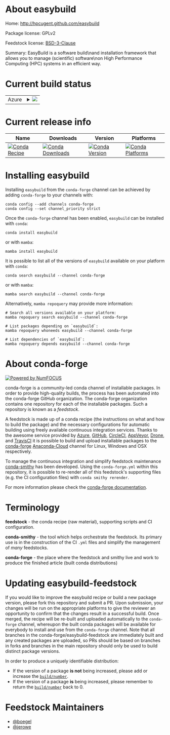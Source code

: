 About easybuild
===============

Home: http://hpcugent.github.com/easybuild

Package license: GPLv2

Feedstock license: [BSD-3-Clause](https://github.com/conda-forge/easybuild-feedstock/blob/main/LICENSE.txt)

Summary: EasyBuild is a software build\nand installation framework that allows you to manage (scientific) software\non High Performance Computing (HPC) systems in an efficient way.

Current build status
====================


<table>
    
  <tr>
    <td>Azure</td>
    <td>
      <details>
        <summary>
          <a href="https://dev.azure.com/conda-forge/feedstock-builds/_build/latest?definitionId=5043&branchName=main">
            <img src="https://dev.azure.com/conda-forge/feedstock-builds/_apis/build/status/easybuild-feedstock?branchName=main">
          </a>
        </summary>
        <table>
          <thead><tr><th>Variant</th><th>Status</th></tr></thead>
          <tbody><tr>
              <td>linux_64_python3.10.____cpython</td>
              <td>
                <a href="https://dev.azure.com/conda-forge/feedstock-builds/_build/latest?definitionId=5043&branchName=main">
                  <img src="https://dev.azure.com/conda-forge/feedstock-builds/_apis/build/status/easybuild-feedstock?branchName=main&jobName=linux&configuration=linux_64_python3.10.____cpython" alt="variant">
                </a>
              </td>
            </tr><tr>
              <td>osx_64_python3.10.____cpython</td>
              <td>
                <a href="https://dev.azure.com/conda-forge/feedstock-builds/_build/latest?definitionId=5043&branchName=main">
                  <img src="https://dev.azure.com/conda-forge/feedstock-builds/_apis/build/status/easybuild-feedstock?branchName=main&jobName=osx&configuration=osx_64_python3.10.____cpython" alt="variant">
                </a>
              </td>
            </tr>
          </tbody>
        </table>
      </details>
    </td>
  </tr>
</table>

Current release info
====================

| Name | Downloads | Version | Platforms |
| --- | --- | --- | --- |
| [![Conda Recipe](https://img.shields.io/badge/recipe-easybuild-green.svg)](https://anaconda.org/conda-forge/easybuild) | [![Conda Downloads](https://img.shields.io/conda/dn/conda-forge/easybuild.svg)](https://anaconda.org/conda-forge/easybuild) | [![Conda Version](https://img.shields.io/conda/vn/conda-forge/easybuild.svg)](https://anaconda.org/conda-forge/easybuild) | [![Conda Platforms](https://img.shields.io/conda/pn/conda-forge/easybuild.svg)](https://anaconda.org/conda-forge/easybuild) |

Installing easybuild
====================

Installing `easybuild` from the `conda-forge` channel can be achieved by adding `conda-forge` to your channels with:

```
conda config --add channels conda-forge
conda config --set channel_priority strict
```

Once the `conda-forge` channel has been enabled, `easybuild` can be installed with `conda`:

```
conda install easybuild
```

or with `mamba`:

```
mamba install easybuild
```

It is possible to list all of the versions of `easybuild` available on your platform with `conda`:

```
conda search easybuild --channel conda-forge
```

or with `mamba`:

```
mamba search easybuild --channel conda-forge
```

Alternatively, `mamba repoquery` may provide more information:

```
# Search all versions available on your platform:
mamba repoquery search easybuild --channel conda-forge

# List packages depending on `easybuild`:
mamba repoquery whoneeds easybuild --channel conda-forge

# List dependencies of `easybuild`:
mamba repoquery depends easybuild --channel conda-forge
```


About conda-forge
=================

[![Powered by
NumFOCUS](https://img.shields.io/badge/powered%20by-NumFOCUS-orange.svg?style=flat&colorA=E1523D&colorB=007D8A)](https://numfocus.org)

conda-forge is a community-led conda channel of installable packages.
In order to provide high-quality builds, the process has been automated into the
conda-forge GitHub organization. The conda-forge organization contains one repository
for each of the installable packages. Such a repository is known as a *feedstock*.

A feedstock is made up of a conda recipe (the instructions on what and how to build
the package) and the necessary configurations for automatic building using freely
available continuous integration services. Thanks to the awesome service provided by
[Azure](https://azure.microsoft.com/en-us/services/devops/), [GitHub](https://github.com/),
[CircleCI](https://circleci.com/), [AppVeyor](https://www.appveyor.com/),
[Drone](https://cloud.drone.io/welcome), and [TravisCI](https://travis-ci.com/)
it is possible to build and upload installable packages to the
[conda-forge](https://anaconda.org/conda-forge) [Anaconda-Cloud](https://anaconda.org/)
channel for Linux, Windows and OSX respectively.

To manage the continuous integration and simplify feedstock maintenance
[conda-smithy](https://github.com/conda-forge/conda-smithy) has been developed.
Using the ``conda-forge.yml`` within this repository, it is possible to re-render all of
this feedstock's supporting files (e.g. the CI configuration files) with ``conda smithy rerender``.

For more information please check the [conda-forge documentation](https://conda-forge.org/docs/).

Terminology
===========

**feedstock** - the conda recipe (raw material), supporting scripts and CI configuration.

**conda-smithy** - the tool which helps orchestrate the feedstock.
                   Its primary use is in the construction of the CI ``.yml`` files
                   and simplify the management of *many* feedstocks.

**conda-forge** - the place where the feedstock and smithy live and work to
                  produce the finished article (built conda distributions)


Updating easybuild-feedstock
============================

If you would like to improve the easybuild recipe or build a new
package version, please fork this repository and submit a PR. Upon submission,
your changes will be run on the appropriate platforms to give the reviewer an
opportunity to confirm that the changes result in a successful build. Once
merged, the recipe will be re-built and uploaded automatically to the
`conda-forge` channel, whereupon the built conda packages will be available for
everybody to install and use from the `conda-forge` channel.
Note that all branches in the conda-forge/easybuild-feedstock are
immediately built and any created packages are uploaded, so PRs should be based
on branches in forks and branches in the main repository should only be used to
build distinct package versions.

In order to produce a uniquely identifiable distribution:
 * If the version of a package **is not** being increased, please add or increase
   the [``build/number``](https://docs.conda.io/projects/conda-build/en/latest/resources/define-metadata.html#build-number-and-string).
 * If the version of a package **is** being increased, please remember to return
   the [``build/number``](https://docs.conda.io/projects/conda-build/en/latest/resources/define-metadata.html#build-number-and-string)
   back to 0.

Feedstock Maintainers
=====================

* [@boegel](https://github.com/boegel/)
* [@jerowe](https://github.com/jerowe/)

